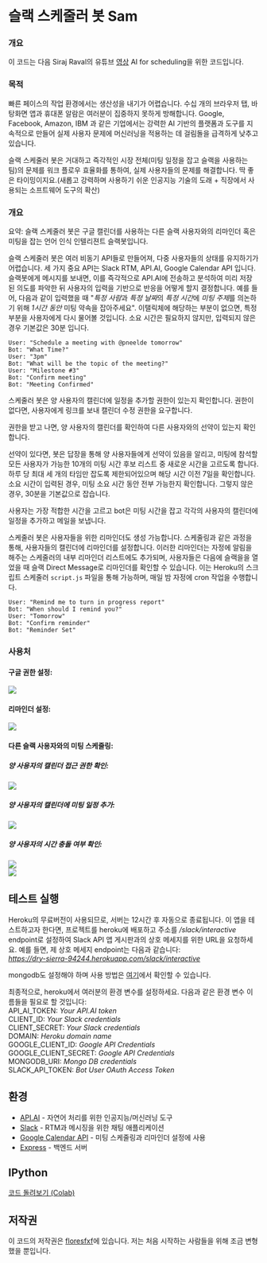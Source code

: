 # 슬랙 스케줄러 봇 Sam

### 개요

이 코드는 다음 Siraj Raval의 유튜브 [영상](https://www.youtube.com/watch?v=nvLJq4GnCg4&feature=youtu.be) AI for scheduling을 위한 코드입니다.

### 목적

빠른 페이스의 작업 환경에서는 생산성을 내기가 어렵습니다. 수십 개의 브라우저 탭, 바탕화면 앱과 휴대폰 알람은 여러분이 집중하지 못하게 방해합니다. Google, Facebook, Amazon, IBM 과 같은 기업에서는 강력한 AI 기반의 플랫폼과 도구를 지속적으로 만들어 실제 사용자 문제에 머신러닝을 적용하는 데 걸림돌을 급격하게 낮추고 있습니다.

슬랙 스케줄러 봇은 거대하고 즉각적인 시장 전체(미팅 일정을 잡고 슬랙을 사용하는 팀)의 문제를 워크 플로우 효율화를 통하여, 실제 사용자들의 문제를 해결합니다. 딱 좋은 타이밍이지요.(새롭고 강력하며 사용하기 쉬운 인공지능 기술의 도래 + 직장에서 사용되는 소프트웨어 도구의 확산) 


### 개요

요약: 슬랙 스케줄러 봇은 구글 캘린더를 사용하는 다른 슬랙 사용자와의 리마인더 혹은 미팅을 잡는 언어 인식 인텔리젼트 슬랙봇입니다.

슬랙 스케줄러 봇은 여러 비동기 API들로 만들어져, 다중 사용자들의 상태를 유지하기가 어렵습니다. 세 가지 중요 API는 Slack RTM, API.AI, Google Calendar API 입니다. 슬랙봇에게 메시지를 보내면, 이를 즉각적으로 API.AI에 전송하고 분석하여 미리 저장된 의도를 파악한 뒤 사용자의 입력을 기반으로 반응을 어떻게 할지 결정합니다. 예를 들어, 다음과 같이 입력했을 때 "*특정 사람*과 *특정 날짜*의 *특정 시간*에 *미팅 주제*를 의논하기 위해 *1시간 동안* 미팅 약속을 잡아주세요". 이탤릭체에 해당하는 부분이 없으면, 특정 부분을 사용자에게 다시 물어볼 것입니다. 소요 시간은 필요하지 않지만, 입력되지 않은 경우 기본값은 30분 입니다.
  
```Example:  
User: "Schedule a meeting with @pneelde tomorrow"  
Bot: "What Time?"  
User: "3pm"  
Bot: "What will be the topic of the meeting?"  
User: "Milestone #3"  
Bot: "Confirm meeting"  
Bot: "Meeting Confirmed"  
```
  
  
스케줄러 봇은 양 사용자의 캘린더에 일정을 추가할 권한이 있는지 확인합니다. 권한이 없다면, 사용자에게 링크를 보내 캘린더 수정 권한을 요구합니다.
  
권한을 받고 나면, 양 사용자의 캘린더를 확인하여 다른 사용자와의 선약이 있는지 확인합니다.

선약이 있다면, 봇은 답장을 통해 양 사용자들에게 선약이 있음을 알리고, 미팅에 참석할 모든 사용자가 가능한 10개의 미팅 시간 후보 리스트 중 새로운 시간을 고르도록 합니다. 하루 당 최대 세 개의 타임만 잡도록 제한되어있으며 해당 시간 이전 7일을 확인합니다. 소요 시간이 입력된 경우, 미팅 소요 시간 동안 전부 가능한지 확인합니다. 그렇지 않은 경우, 30분을 기본값으로 잡습니다.

사용자는 가장 적합한 시간을 고르고 bot은 미팅 시간을 잡고 각각의 사용자의 캘린더에 일정을 추가하고 메일을 보냅니다. 
  
스케줄러 봇은 사용자들을 위한 리마인더도 생성 가능합니다. 스케줄링과 같은 과정을 통해, 사용자들의 캘린더에 리마인더를 설정합니다. 이러한 리마인더는 자정에 알림을 해주는 스케줄러의 내부 리마인더 리스트에도 추가되며, 사용자들은 다음에 슬랙을을 열었을 때 슬랙 Direct Message로 리마인더를 확인할 수 있습니다. 이는 Heroku의 스크립트 스케줄러 `script.js` 파일을 통해 가능하며, 매일 밤 자정에 cron 작업을 수행합니다. 
  
```Example:  
User: "Remind me to turn in progress report"  
Bot: "When should I remind you?"  
User: "Tomorrow"  
Bot: "Confirm reminder"  
Bot: "Reminder Set"  
```

### 사용처

#### 구글 권한 설정:  
![](https://cl.ly/1u3x1y2Y1W1u/Screen%20Recording%202017-08-01%20at%2008.12%20PM.gif)

#### 리마인더 설정:  
![](https://cl.ly/0T3Z3c0m2n2k/Screen%20Recording%202017-08-01%20at%2008.22%20PM.gif)

#### 다른 슬랙 사용자와의 미팅 스케줄링:

##### 양 사용자의 캘린더 접근 권한 확인:  
![](https://cl.ly/1p39180G0a0O/Screen%20Recording%202017-08-01%20at%2008.25%20PM.gif)

##### 양 사용자의 캘린더에 미팅 일정 추가:  
![](https://cl.ly/0g200n0I2w1M/Screen%20Recording%202017-08-01%20at%2008.32%20PM.gif)

##### 양 사용자의 시간 충돌 여부 확인:  
![](https://cl.ly/3S1N0q2a1W0b/Screen%20Recording%202017-08-01%20at%2008.40%20PM.gif)  
![](https://cl.ly/0o401z1J2k2k/Screen%20Recording%202017-08-01%20at%2008.48%20PM.gif)


## 테스트 실행

Heroku의 무료버전이 사용되므로, 서버는 12시간 후 자동으로 종료됩니다. 이 앱을 테스트하고자 한다면, 프로젝트를 heroku에 배포하고 주소를 */slack/interactive* endpoint로 설정하여 Slack API 앱 게시판과의 상호 메세지를 위한 URL을 요청하세요. 예를 들면, 제 상호 메세지 endpoint는 다음과 같습니다:  
*https://dry-sierra-94244.herokuapp.com/slack/interactive*  
  
mongodb도 설정해야 하며 사용 방법은 [여기](http://fredrik.anderzon.se/2017/01/17/setting-up-a-free-mongodb-database-on-mlab-and-connecting-to-it-with-node-js/)에서 확인할 수 있습니다.

최종적으로, heroku에서 여러분의 환경 변수를 설정하세요. 다음과 같은 환경 변수 이름들을 필요로 할 것입니다:  
API_AI_TOKEN: *Your API.AI token*  
CLIENT_ID: *Your Slack credentials*  
CLIENT_SECRET: *Your Slack credentials*  
DOMAIN: *Heroku domain name*  
GOOGLE_CLIENT_ID: *Google API Credentials*  
GOOGLE_CLIENT_SECRET: *Google API Credentials*  
MONGODB_URI: *Mongo DB credentials*  
SLACK_API_TOKEN: *Bot User OAuth Access Token*  


## 환경

* [API.AI](https://api.ai/) - 자연어 처리를 위한 인공지능/머신러닝 도구
* [Slack](https://api.slack.com/) - RTM과 메시징을 위한 채팅 애플리케이션
* [Google Calendar API](https://developers.google.com/google-apps/calendar/) - 미팅 스케줄링과 리마인더 설정에 사용  
* [Express](https://expressjs.com/) - 백엔드 서버

## IPython 
[ 코드 돌려보기 (Colab) ](https://colab.research.google.com/github/edwithschoolofai/AI_for_Scheduling/blob/master/AI%20for%20Scheduling.ipynb
) 

## 저작권

이 코드의 저작권은 [floresfxf](https://www.youtube.com/watch?v=nvLJq4GnCg4&feature=youtu.be)에 있습니다. 저는 처음 시작하는 사람들을 위해 조금 변형했을 뿐입니다.
